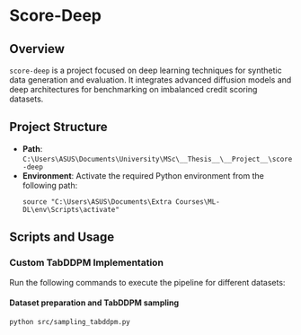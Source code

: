 # Score-Deep

## Overview
`score-deep` is a project focused on deep learning techniques for synthetic data generation and evaluation. It integrates advanced diffusion models and deep architectures for benchmarking on imbalanced credit scoring datasets.

## Project Structure
- **Path**: `C:\Users\ASUS\Documents\University\MSc\__Thesis__\__Project__\score-deep`
- **Environment**: Activate the required Python environment from the following path:
  ```
  source "C:\Users\ASUS\Documents\Extra Courses\ML-DL\env\Scripts\activate"
  ```

## Scripts and Usage
### Custom TabDDPM Implementation
Run the following commands to execute the pipeline for different datasets:

#### Dataset preparation and TabDDPM sampling
```
python src/sampling_tabddpm.py
```



